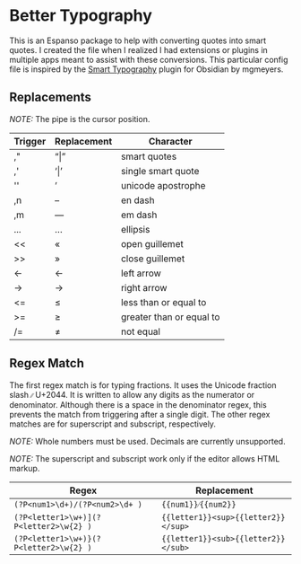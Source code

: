 # Better Typography

This is an Espanso package to help with converting quotes into smart quotes. I created the file when I realized I had extensions or plugins in multiple apps meant to assist with these conversions. This particular config file is inspired by the [Smart Typography](https://github.com/mgmeyers/obsidian-smart-typography) plugin for Obsidian by mgmeyers.

## Replacements

*NOTE:* The pipe is the cursor position.

| Trigger | Replacement | Character                |
|---------|-------------|--------------------------|
| ,"      | “$\|$”      | smart quotes             |
| ,'      | ‘$\|$’      | single smart quote       |
| ''      | ’           | unicode apostrophe       |
| ,n      | –           | en dash                  |
| ,m      | —           | em dash                  |
| ...     | …           | ellipsis                 |
| <<      | «           | open guillemet           |
| >>      | »           | close guillemet          |
| <-      | ←           | left arrow               |
| ->      | →           | right arrow              |
| <=      | ≤           | less than or equal to    |
| >=      | ≥           | greater than or equal to |
| /=      | ≠           | not equal                |

## Regex Match

The first regex match is for typing fractions. It uses the Unicode fraction slash `⁄⁄` U+2044. It is written to allow any digits as the numerator or denominator. Although there is a space in the denominator regex, this prevents the match from triggering after a single digit. The other regex matches are for superscript and subscript, respectively.

*NOTE:* Whole numbers must be used. Decimals are currently unsupported.

*NOTE:* The superscript and subscript work only if the editor allows HTML markup.

| Regex                                  | Replacement                         |
|----------------------------------------|-------------------------------------|
| `(?P<num1>\d+)/(?P<num2>\d+ )`         | `{{num1}}⁄{{num2}}`                 |
| `(?P<letter1>\w+)](?P<letter2>\w{2} )` | `{{letter1}}<sup>{{letter2}}</sup>` |
| `(?P<letter1>\w+)}(?P<letter2>\w{2} )` | `{{letter1}}<sub>{{letter2}}</sub>` |
